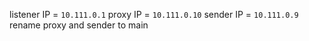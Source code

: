 listener IP = `10.111.0.1`
proxy IP = `10.111.0.10`
sender IP = `10.111.0.9`
rename proxy and sender to main 
